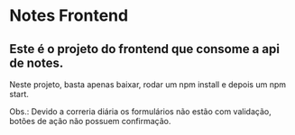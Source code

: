 # Notes Frontend
## Este é o projeto do frontend que consome a api de notes.

Neste projeto, basta apenas baixar, rodar um npm install e depois um npm start.

Obs.: Devido a correria diária os formulários não estão com validação, botões de ação não possuem confirmação.